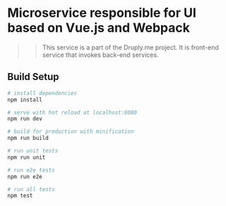 # Microservice responsible for UI based on Vue.js and Webpack

> > This service is a part of the Druply.me project. It is front-end service that invokes back-end services.

## Build Setup

``` bash
# install dependencies
npm install

# serve with hot reload at localhost:8080
npm run dev

# build for production with minification
npm run build

# run unit tests
npm run unit

# run e2e tests
npm run e2e

# run all tests
npm test
```
